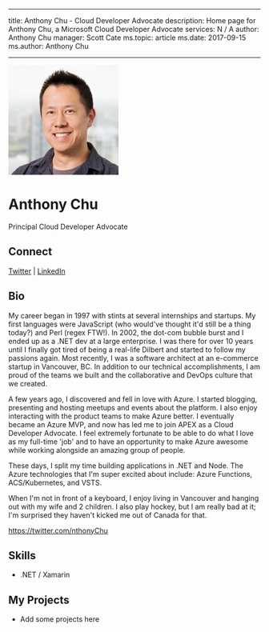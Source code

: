---
title: Anthony Chu - Cloud Developer Advocate
description: Home page for Anthony Chu, a Microsoft Cloud Developer Advocate
services: N / A
author: Anthony Chu
manager: Scott Cate
ms.topic: article
ms.date: 2017-09-15
ms.author: Anthony Chu
-- -

![Image of Anthony Chu](media/profiles/anthony-chu.png)

# Anthony Chu

Principal Cloud Developer Advocate

## Connect
[Twitter](https://twitter.com/nthonyChu) | [LinkedIn](https://linkedin.com/in/chuanthony)

## Bio

My career began in 1997 with stints at several internships and startups. My first languages were JavaScript (who would've thought it'd still be a thing today?) and Perl (regex FTW!). In 2002, the dot-com bubble burst and I ended up as a .NET dev at a large enterprise. I was there for over 10 years until I finally got tired of being a real-life Dilbert and started to follow my passions again. Most recently, I was a software architect at an e-commerce startup in Vancouver, BC. In addition to our technical accomplishments, I am proud of the teams we built and the collaborative and DevOps culture that we created.

A few years ago, I discovered and fell in love with Azure. I started blogging, presenting and hosting meetups and events about the platform. I also enjoy interacting with the product teams to make Azure better. I eventually became an Azure MVP, and now has led me to join APEX as a Cloud Developer Advocate. I feel extremely fortunate to be able to do what I love as my full-time 'job' and to have an opportunity to make Azure awesome while working alongside an amazing group of people.

These days, I split my time building applications in .NET and Node. The Azure technologies that I'm super excited about include: Azure Functions, ACS/Kubernetes, and VSTS.

When I'm not in front of a keyboard, I enjoy living in Vancouver and hanging out with my wife and 2 children. I also play hockey, but I am really bad at it; I'm surprised they haven't kicked me out of Canada for that.

https://twitter.com/nthonyChu

## Skills

* .NET / Xamarin


## My Projects

* Add some projects here
